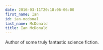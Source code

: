 ```yaml
---
date: 2016-03-11T20:18:06-06:00
first_name: Ian
id: ian-mcdonal
last_name: McDonald
title: Ian McDonald
---
```

Author of some truly fantastic science fiction.
